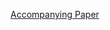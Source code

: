 [Accompanying Paper](https://github.com/gaoalexander/layered-index-search-engine/blob/master/MultiTieredSearchEngineArchitecture.pdf "Accompanying Paper")
